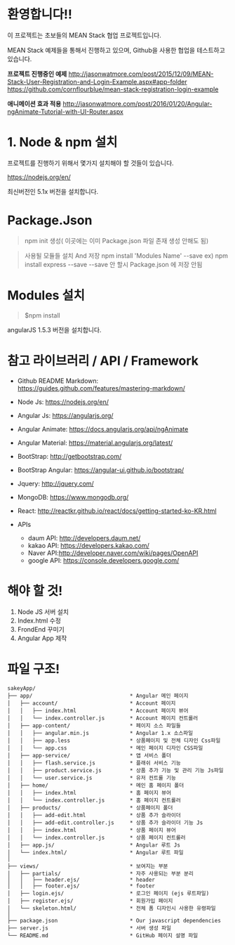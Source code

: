 환영합니다!!
============

이 프로젝트는 초보들의 MEAN Stack 협업 프로젝트입니다.

MEAN Stack 예제들을 통해서 진행하고 있으며, Github을 사용한 협업을 테스트하고 있습니다.

**프로젝트 진행중인 예제**
http://jasonwatmore.com/post/2015/12/09/MEAN-Stack-User-Registration-and-Login-Example.aspx#app-folder
https://github.com/cornflourblue/mean-stack-registration-login-example


**애니메이션 효과 적용**
http://jasonwatmore.com/post/2016/01/20/Angular-ngAnimate-Tutorial-with-UI-Router.aspx
# 1. Node & npm 설치

프로젝트를 진행하기 위해서 몇가지 설치해야 할 것들이 있습니다.

https://nodejs.org/en/

최신버전인 5.1x 버전을 설치합니다.

# Package.Json
> npm init 생성( 이곳에는 이미 Package.json 파일 존재 생성 안해도 됨)

> 사용될 모듈들 설치 And 저장
  npm install 'Modules Name' --save
  ex) npm install express --save
  --save 안 할시 Package.json 에 저장 안됨

# Modules 설치

> $npm install

angularJS 1.5.3 버전을 설치합니다.

# 참고 라이브러리 / API / Framework

- Github README Markdown: https://guides.github.com/features/mastering-markdown/
- Node Js: https://nodejs.org/en/
- Angular Js: https://angularjs.org/
- Angular Animate: https://docs.angularjs.org/api/ngAnimate
- Angular Material: https://material.angularjs.org/latest/
- BootStrap: http://getbootstrap.com/
- BootStrap Angular: https://angular-ui.github.io/bootstrap/
- Jquery: http://jquery.com/
- MongoDB: https://www.mongodb.org/
- React: http://reactkr.github.io/react/docs/getting-started-ko-KR.html

- APIs
    - daum API: http://developers.daum.net/
    - kakao API: https://developers.kakao.com/
    - Naver API:http://developer.naver.com/wiki/pages/OpenAPI
    - google API: https://console.developers.google.com/

# 해야 할 것!

1. Node JS 서버 설치
2. Index.html 수정
3. FrondEnd 꾸미기
4. Angular App 제작

# 파일 구조!
```
sakeyApp/
├── app/                               * Angular 메인 페이지
│   ├── account/                       * Account 페이지
│   │   ├── index.html                 * Account 페이지 뷰어
│   │   └── index.controller.js        * Account 페이지 컨트롤러
│   ├── app-content/                   * 페이지 소스 파일들
│   │   ├── angular.min.js             * Angular 1.x 소스파일
│   │   ├── app.less                   * 상품페이지 및 전체 디자인 Css파일
│   │   └── app.css                    * 메인 페이지 디자인 CSS파일
│   ├── app-service/                   * 앱 서비스 폴더
│   │   ├── flash.service.js           * 플래쉬 서비스 기능
│   │   ├── product.service.js         * 상품 추가 기능 및 관리 기능 Js파일
│   │   └── user.service.js            * 유저 컨트롤 기능
│   ├── home/                          * 메인 홈 페이지 폴더
│   │   ├── index.html                 * 홈 페이지 뷰어
│   │   └── index.controller.js        * 홈 페이지 컨트롤러
│   ├── products/                      * 상품페이지 폴더
│   │   ├── add-edit.html              * 상품 추가 슬라이더 
│   │   ├── add-edit.controller.js     * 상품 추가 슬라이더 기능 Js
│   │   ├── index.html                 * 상품 페이지 뷰어
│   │   └── index.controller.js        * 상품 페이지 컨트롤러
│   ├── app.js/                        * Angular 루트 Js
│   └── index.html/                    * Angular 루트 파일
│
├── views/                             * 보여지는 부분
│   ├── partials/                      * 자주 사용되는 부분 분리
│   │   ├── header.ejs/                * header
│   │   ├── footer.ejs/                * footer
│   ├── login.ejs/                     * 로그인 페이지 (ejs 루트파일)
│   ├── register.ejs/                  * 회원가입 페이지
│   └── skeleton.html/                 * 전체 폼 디자인시 사용한 유령파일
│
├── package.json                       * Our javascript dependencies
├── server.js                          * 서버 생성 파일
└── README.md                          * GitHub 페이지 설명 파일
```
